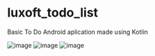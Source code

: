 # luxoft_todo_list
Basic To Do Android aplication made using Kotlin

![image](https://user-images.githubusercontent.com/50558665/229195331-a9bc0c26-463f-4fda-bcdc-71bf93cd7bad.png)
![image](https://user-images.githubusercontent.com/50558665/229195453-f36e879b-10ff-4557-ba4f-ec622fbccf04.png)
![image](https://user-images.githubusercontent.com/50558665/229195594-78374bf9-2084-44d1-84f5-333384b31fdf.png)
